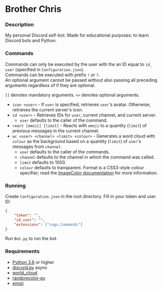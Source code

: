 # Brother Chris
### Description
My personal Discord self-bot. Made for educational purposes: to learn Discord bots and Python.

### Commands
Commands can only be executed by the user with the an ID equal to `id_ user` (specified in `Configuration.json`).<br />
Commands can be executed with prefix `!` or `?`.<br />
An optional argument cannot be passed without also passing all preceding arguments regardless of if they are optional.

`[]` denotes mandatory arguments. `<>` denotes optional arguments.<br />

* `icon <user>` - If `user` is specified, retrieves `user`'s avatar. Otherwise, retrieves the current server's icon.
* `id <user>` - Retrieves IDs for `user`, current channel, and current server.
    * `user` defaults to the caller of the command.
* `react [emoji] [limit]` - Reacts with `emoji` to a quantity (`limit`) of previous messages in the current channel.
* `wc <user> <channel> <limit> <colour>` - Generates a word cloud with `colour` as the background based on a quantity (`limit`) of `user`'s messages from `channel`.
    * `user` defaults to the caller of the commands.
    * `channel` defaults to the channel in which the command was called.
    * `limit` defaults to 1000.
    * `colour` defaults to transparent. Format is a CSS3-style colour specifier; read the [ImageColor documentation](http://effbot.org/imagingbook/imagecolor.htm#color-names) for more information.

### Running
Create `Configuration.json` in the root directory. Fill in your token and user ID:

```json
{
    "token": "",
    "id_user": "",
    "extensions": ["cogs.Commands"]
}
```

Run `Bot.py` to run the bot.

### Requirements
* [Python 3.6](https://www.python.org/downloads/) or higher
* [discord.py](https://github.com/Rapptz/discord.py) async
* [world_cloud](https://github.com/amueller/word_cloud)
* [randomcolor-py](https://github.com/kevinwuhoo/randomcolor-py)
* [emoji](https://github.com/carpedm20/emoji)
